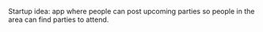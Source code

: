 Startup idea:
app where people can post upcoming parties so people in the area can find parties to attend.